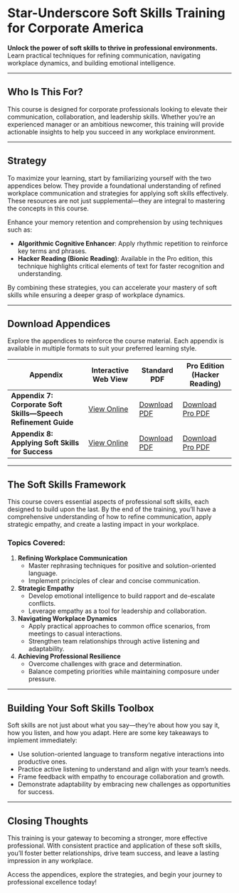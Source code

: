 # Star-Underscore Soft Skills Training for Corporate America

**Unlock the power of soft skills to thrive in professional environments.** Learn practical techniques for refining communication, navigating workplace dynamics, and building emotional intelligence.

---

## Who Is This For?

This course is designed for corporate professionals looking to elevate their communication, collaboration, and leadership skills. Whether you’re an experienced manager or an ambitious newcomer, this training will provide actionable insights to help you succeed in any workplace environment.

---

## Strategy

To maximize your learning, start by familiarizing yourself with the two appendices below. They provide a foundational understanding of refined workplace communication and strategies for applying soft skills effectively. These resources are not just supplemental—they are integral to mastering the concepts in this course.

Enhance your memory retention and comprehension by using techniques such as:
- **Algorithmic Cognitive Enhancer**: Apply rhythmic repetition to reinforce key terms and phrases.
- **Hacker Reading (Bionic Reading)**: Available in the Pro edition, this technique highlights critical elements of text for faster recognition and understanding.

By combining these strategies, you can accelerate your mastery of soft skills while ensuring a deeper grasp of workplace dynamics.

---

## Download Appendices

Explore the appendices to reinforce the course material. Each appendix is available in multiple formats to suit your preferred learning style.

| Appendix                                  | Interactive Web View                                      | Standard PDF                                                                                      | Pro Edition (Hacker Reading) |
|-------------------------------------------|----------------------------------------------------------|---------------------------------------------------------------------------------------------------|-------------------------------|
| **Appendix 7: Corporate Soft Skills—Speech Refinement Guide** | [View Online](../appendice/website/appendix_7_soft_skills_development) | [Download PDF](../appendice/pdf/Standard%20-%20Appendix%207%20Soft%20Skills%20Development.pdf)   | [Download Pro PDF](../pro)   |
| **Appendix 8: Applying Soft Skills for Success**            | [View Online](../appendice/website/appendix_8_applying_soft_skills_for_success) | [Download PDF](../appendice/pdf/Standard%20-%20Appendix%208%20Applying%20Soft%20Skills%20for%20Success.pdf) | [Download Pro PDF](../pro)   |

---

## The Soft Skills Framework

This course covers essential aspects of professional soft skills, each designed to build upon the last. By the end of the training, you’ll have a comprehensive understanding of how to refine communication, apply strategic empathy, and create a lasting impact in your workplace.

### Topics Covered:
1. **Refining Workplace Communication**
   - Master rephrasing techniques for positive and solution-oriented language.
   - Implement principles of clear and concise communication.
2. **Strategic Empathy**
   - Develop emotional intelligence to build rapport and de-escalate conflicts.
   - Leverage empathy as a tool for leadership and collaboration.
3. **Navigating Workplace Dynamics**
   - Apply practical approaches to common office scenarios, from meetings to casual interactions.
   - Strengthen team relationships through active listening and adaptability.
4. **Achieving Professional Resilience**
   - Overcome challenges with grace and determination.
   - Balance competing priorities while maintaining composure under pressure.

---

## Building Your Soft Skills Toolbox

Soft skills are not just about what you say—they’re about how you say it, how you listen, and how you adapt. Here are some key takeaways to implement immediately:
- Use solution-oriented language to transform negative interactions into productive ones.
- Practice active listening to understand and align with your team’s needs.
- Frame feedback with empathy to encourage collaboration and growth.
- Demonstrate adaptability by embracing new challenges as opportunities for success.

---

## Closing Thoughts

This training is your gateway to becoming a stronger, more effective professional. With consistent practice and application of these soft skills, you’ll foster better relationships, drive team success, and leave a lasting impression in any workplace.

Access the appendices, explore the strategies, and begin your journey to professional excellence today!
